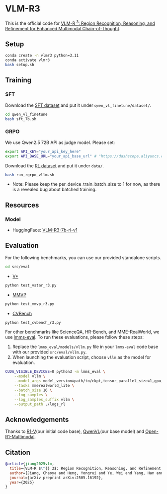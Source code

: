 # VLM-R3
This is the official code for [VLM-R $^3$: Region Recognition, Reasoning, and Refinement for Enhanced Multimodal Chain-of-Thought](https://arxiv.org/abs/2505.16192).

## Setup

```bash
conda create -n vlmr3 python=3.11 
conda activate vlmr3
bash setup.sh
```

## Training
### SFT
Download the [SFT dataset](https://www.modelscope.cn/datasets/LittleHenry/VLM-R3-sft-rl-v1/resolve/master/dataset.zip) and put it under `qwen_vl_finetune/dataset/`.
```bash
cd qwen_vl_finetune
bash sft_7b.sh
```
### GRPO
We use Qwen2.5 72B API as judge model. Please set:
```bash
export API_KEY="your_api_key_here" 
export API_BASE_URL="your_api_base_url" # "https://dashscope.aliyuncs.com/compatible-mode/v1" for example
```
Download the [RL dataset](https://www.modelscope.cn/datasets/LittleHenry/VLM-R3-sft-rl-v1/resolve/master/data.zip) and put it under `data/`.
```bash
bash run_rgrpo_vllm.sh
```

- Note: Please keep the per_device_train_batch_size to 1 for now, as there is a revealed bug about batched training.


## Resources
### Model
- HuggingFace: [VLM-R3-7b-rl-v1](https://huggingface.co/lh-hyr/VLM-R3-7b-rl-v1)

## Evaluation
For the following benchmarks, you can use our provided standalone scripts.
```bash
cd src/eval
```
- [V*](https://huggingface.co/datasets/craigwu/vstar_bench)
```bash
python test_vstar_r3.py
```
- [MMVP](https://huggingface.co/datasets/MMVP/MMVP)
```bash
python test_mmvp_r3.py
```
- [CVBench](https://huggingface.co/datasets/nyu-visionx/CV-Bench)
```bash
python test_cvbench_r3.py
```
  
For other benchmarks like ScienceQA, HR-Bench, and MME-RealWorld, we use [lmms-eval](https://github.com/EvolvingLMMs-Lab/lmms-eval). To run these evaluations, please follow these steps:

1.  Replace the `lmms_eval/models/vllm.py` file in your `lmms-eval` code base with our provided `src/eval/vllm.py`.
2.  When launching the evaluation script, choose `vllm` as the model for evaluation.
```bash
CUDA_VISIBLE_DEVICES=0 python3 -m lmms_eval \
    --model vllm \
    --model_args model_version=path/to/ckpt,tensor_parallel_size=1,gpu_memory_utilization=0.9 \
    --tasks mmerealworld_lite \
    --batch_size 16 \
    --log_samples \
    --log_samples_suffix vllm \
    --output_path ./logs_rl
```

## Acknowledgements

Thanks to [R1-V](https://github.com/StarsfieldAI/R1-V)(our initial code base), [QwenVL](https://github.com/QwenLM/Qwen2.5-VL)(our base model) and [Open-R1-Multimodal](https://github.com/EvolvingLMMs-Lab/open-r1-multimodal).


## Citation

```bib
@article{jiang2025vlm,
  title={VLM-R $\^{} 3$: Region Recognition, Reasoning, and Refinement for Enhanced Multimodal Chain-of-Thought},
  author={Jiang, Chaoya and Heng, Yongrui and Ye, Wei and Yang, Han and Xu, Haiyang and Yan, Ming and Zhang, Ji and Huang, Fei and Zhang, Shikun},
  journal={arXiv preprint arXiv:2505.16192},
  year={2025}
}
```



